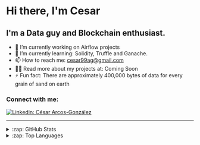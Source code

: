 # Hi there, I'm Cesar

## I'm a Data guy and Blockchain enthusiast.
- 🔭 I’m currently working on Airflow projects
- 🌱 I’m currently learning: Solidity, Truffle and Ganache.
- 📫 How to reach me: cesar99ag@gmail.com
- 👨‍💻 Read more about my projects at: Coming Soon
- ⚡ Fun fact: There are approximately 400,000 bytes of data for every grain of sand on earth 
  
### Connect with me:
[![Linkedin: César Arcos-González](https://img.shields.io/badge/-César-blue?style=flat-square&logo=Linkedin&logoColor=white&link=https://www.linkedin.com/in/cesar-arcos/)](https://www.linkedin.com/in/cesar-arcos/)

 ---
<details>
<summary>:zap: GitHub Stats</summary>

  <img align="left" alt="CAG9's GitHub Stats" src="https://github-readme-stats.vercel.app/api?username=CAG9&show_icons=true&hide_border=false&title_color=ff652f&icon_color=FFE400&bg_color=09131B&text_color=ffffff&border_color=0c1a25" />

</details>
  
<details>
<summary>:zap: Top Languages</summary>  
  <img align="left" src="https://github-readme-stats.vercel.app/api/top-langs/?username=CAG9&theme=radical" alt="top languages">
</details>
